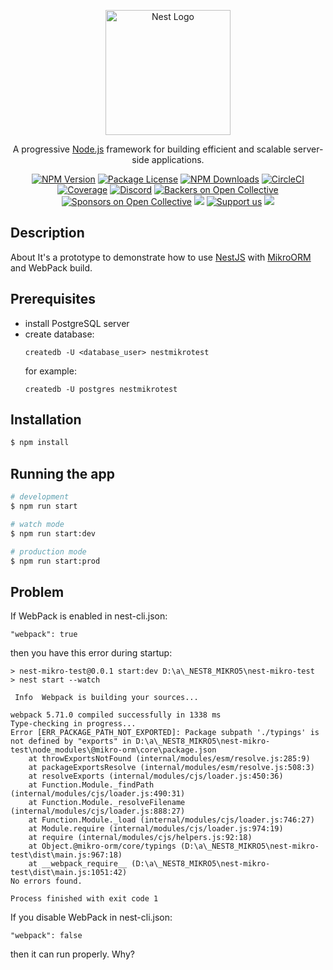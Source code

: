<p align="center">
  <a href="http://nestjs.com/" target="blank"><img src="https://nestjs.com/img/logo-small.svg" width="200" alt="Nest Logo" /></a>
</p>

[circleci-image]: https://img.shields.io/circleci/build/github/nestjs/nest/master?token=abc123def456
[circleci-url]: https://circleci.com/gh/nestjs/nest

  <p align="center">A progressive <a href="http://nodejs.org" target="_blank">Node.js</a> framework for building efficient and scalable server-side applications.</p>
    <p align="center">
<a href="https://www.npmjs.com/~nestjscore" target="_blank"><img src="https://img.shields.io/npm/v/@nestjs/core.svg" alt="NPM Version" /></a>
<a href="https://www.npmjs.com/~nestjscore" target="_blank"><img src="https://img.shields.io/npm/l/@nestjs/core.svg" alt="Package License" /></a>
<a href="https://www.npmjs.com/~nestjscore" target="_blank"><img src="https://img.shields.io/npm/dm/@nestjs/common.svg" alt="NPM Downloads" /></a>
<a href="https://circleci.com/gh/nestjs/nest" target="_blank"><img src="https://img.shields.io/circleci/build/github/nestjs/nest/master" alt="CircleCI" /></a>
<a href="https://coveralls.io/github/nestjs/nest?branch=master" target="_blank"><img src="https://coveralls.io/repos/github/nestjs/nest/badge.svg?branch=master#9" alt="Coverage" /></a>
<a href="https://discord.gg/G7Qnnhy" target="_blank"><img src="https://img.shields.io/badge/discord-online-brightgreen.svg" alt="Discord"/></a>
<a href="https://opencollective.com/nest#backer" target="_blank"><img src="https://opencollective.com/nest/backers/badge.svg" alt="Backers on Open Collective" /></a>
<a href="https://opencollective.com/nest#sponsor" target="_blank"><img src="https://opencollective.com/nest/sponsors/badge.svg" alt="Sponsors on Open Collective" /></a>
  <a href="https://paypal.me/kamilmysliwiec" target="_blank"><img src="https://img.shields.io/badge/Donate-PayPal-ff3f59.svg"/></a>
    <a href="https://opencollective.com/nest#sponsor"  target="_blank"><img src="https://img.shields.io/badge/Support%20us-Open%20Collective-41B883.svg" alt="Support us"></a>
  <a href="https://twitter.com/nestframework" target="_blank"><img src="https://img.shields.io/twitter/follow/nestframework.svg?style=social&label=Follow"></a>
</p>
  <!--[![Backers on Open Collective](https://opencollective.com/nest/backers/badge.svg)](https://opencollective.com/nest#backer)
  [![Sponsors on Open Collective](https://opencollective.com/nest/sponsors/badge.svg)](https://opencollective.com/nest#sponsor)-->

## Description

About
It's a prototype to demonstrate how to use [NestJS](https://github.com/nestjs/nest) with [MikroORM](https://mikro-orm.io/) and WebPack build.

## Prerequisites
- install PostgreSQL server
- create database:
    ```
    createdb -U <database_user> nestmikrotest
    ```
    for example:
    ```
    createdb -U postgres nestmikrotest
    ```
## Installation
```bash
$ npm install
```

## Running the app

```bash
# development
$ npm run start

# watch mode
$ npm run start:dev

# production mode
$ npm run start:prod
```

## Problem
If WebPack is enabled in nest-cli.json: 
```
"webpack": true
```
then you have this error during startup:
```
> nest-mikro-test@0.0.1 start:dev D:\a\_NEST8_MIKRO5\nest-mikro-test
> nest start --watch

 Info  Webpack is building your sources...

webpack 5.71.0 compiled successfully in 1338 ms
Type-checking in progress...
Error [ERR_PACKAGE_PATH_NOT_EXPORTED]: Package subpath './typings' is not defined by "exports" in D:\a\_NEST8_MIKRO5\nest-mikro-test\node_modules\@mikro-orm\core\package.json
    at throwExportsNotFound (internal/modules/esm/resolve.js:285:9)
    at packageExportsResolve (internal/modules/esm/resolve.js:508:3)
    at resolveExports (internal/modules/cjs/loader.js:450:36)
    at Function.Module._findPath (internal/modules/cjs/loader.js:490:31)
    at Function.Module._resolveFilename (internal/modules/cjs/loader.js:888:27)
    at Function.Module._load (internal/modules/cjs/loader.js:746:27)
    at Module.require (internal/modules/cjs/loader.js:974:19)
    at require (internal/modules/cjs/helpers.js:92:18)
    at Object.@mikro-orm/core/typings (D:\a\_NEST8_MIKRO5\nest-mikro-test\dist\main.js:967:18)
    at __webpack_require__ (D:\a\_NEST8_MIKRO5\nest-mikro-test\dist\main.js:1051:42)
No errors found.

Process finished with exit code 1
```

If you disable WebPack in nest-cli.json:
```
"webpack": false
```
then it can run properly. Why?

 


